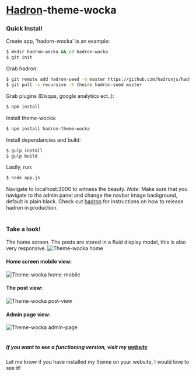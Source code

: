 [Hadron](https://github.com/hadronjs/hadron)-theme-wocka
==================

### Quick Install
Create app, 'hadorn-wocka' is an example:
```bash
$ mkdir hadron-wocka && cd hadron-wocka
$ git init
```
Grab hadron:
```bash
$ git remote add hadron-seed -m master https://github.com/hadronjs/hadron-seed.git
$ git pull -s recursive -X theirs hadron-seed master
```
Grab plugins (Disqus, google analytics ect..):
```bash
$ npm install
```
Install theme-wocka:
```bash
$ npm install hadron-theme-wocka
```
Install dependancies and build:
```bash
$ gulp install
$ gulp build
```
Lastly, run:
```bash
$ node app.js
```
Navigate to localhost:3000 to witness the beauty. *Note:* Make sure that you navigate to tha admin panel and change the navbar image background, default is plain black.
Check out [hadron](https://github.com/hadronjs/hadron-openshift-seed) for instructions on how to release hadron in production.
<br/>
<br/>
### Take a look!
The home screen. The posts are stored in a fluid display model, this is also very responsive.
![Theme-wocka home](http://i1379.photobucket.com/albums/ah156/jacobplaster1995/14540561639_3993620148_b_zps13ab7cc0.jpg)
<br/>
#### Home screen mobile view:
![Theme-wocka home-mobile](http://i1379.photobucket.com/albums/ah156/jacobplaster1995/14724018191_dc6314be91_b_zpsf619a110.jpg)
<br/>
#### The post view:
![Theme-wocka post-view](http://i1379.photobucket.com/albums/ah156/jacobplaster1995/14726901602_519b68c4c4_b_zps7128ac03.jpg)
<br/>
#### Admin page view:
![Theme-wocka admin-page](http://i1379.photobucket.com/albums/ah156/jacobplaster1995/14726902502_b3747dfa97_b1_zpsbf11f668.jpg)
<br/>
<br/>
##### If you want to see a functioning version, visit my [website](www.jacobplaster.net)
Let me know if you have installed my theme on your website, I would love to see it!
